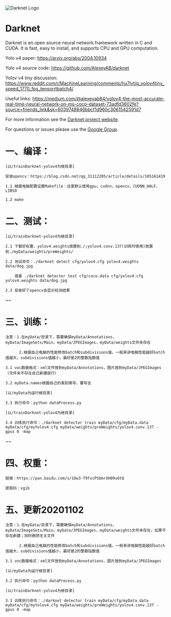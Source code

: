 ![Darknet Logo](http://pjreddie.com/media/files/darknet-black-small.png)

# Darknet #
Darknet is an open source neural network framework written in C and CUDA. It is fast, easy to install, and supports CPU and GPU computation.

Yolo v4 paper: https://arxiv.org/abs/2004.10934

Yolo v4 source code: https://github.com/AlexeyAB/darknet

Yolov v4 tiny discussion: https://www.reddit.com/r/MachineLearning/comments/hu7lyt/p_yolov4tiny_speed_1770_fps_tensorrtbatch4/

Useful links: https://medium.com/@alexeyab84/yolov4-the-most-accurate-real-time-neural-network-on-ms-coco-dataset-73adfd3602fe?source=friends_link&sk=6039748846bbcf1d960c3061542591d7

For more information see the [Darknet project website](http://pjreddie.com/darknet).

For questions or issues please use the [Google Group](https://groups.google.com/forum/#!forum/darknet).


# 一、编译：

	[以/trainDarknet-yolov4为根目录]
	
	安装opencv：https://blog.csdn.net/qq_31112205/article/details/105161419	

	1.1 根据电脑配置设置Makefile：这里默认使用gpu，cudnn，opencv，CUDNN_HALF，LIBSO
	
	1.2 make

# 二、测试：

	[以/trainDarknet-yolov4为根目录]
	
	2.1 下载好权重，yolov4.weights放置到./;yolov4.conv.137(训练时使用)放置到./myData/weights/preWeights/
	
	2.2 测试命令：./darknet detect cfg/yolov4.cfg yolov4.weights data/dog.jpg

		或者 ./darknet detector test cfg/coco.data cfg/yolov4.cfg yolov4.weights data/dog.jpg
	
	2.3 安装好了opencv会显示检测结果

~~
# 三、训练：

	注意：1.在myData/目录下，需要确保myData/Annotations，myData/ImageSets/Main，myData/JPEGImages，myData/weights文件夹存在
	
	      2.根据自己电脑的性能修改batch和subdivisions值，一般来讲电脑性能越好batch值越大，subdivisions值越小，最好是2的整数指数值
	
	3.1 voc数据格式：xml文件放到myData/Annotations，图片放到myData/JPEGImages（文件夹不存在自己新建就行）
	
	3.2 myData.names根据自己的类别填写，要写全

	[以/myData为运行根目录]
	
	3.3 执行命令：python dataPrecess.py
	
	[以/trainDarknet-yolov4为根目录]
	
	3.4 训练执行命令：./darknet detector train myData/cfg/myData.data myData/cfg/myYolov4.cfg myData/weights/preWeights/yolov4.conv.137 -gpus 0 -map
~~

# 四、权重：

	链接：https://pan.baidu.com/s/1Dw3-T9fxcPSbmrXH09u6tQ 
	
	提取码：vgib
	
# 五、更新20201102
	
	注意：1.在myData/目录下，需要确保myData/Annotations，myData/ImageSets/Main，myData/JPEGImages，myData/weights文件夹存在，如果不存在新建；同时删除无关文件
	
	      2.根据自己电脑的性能修改batch和subdivisions值，一般来讲电脑性能越好batch值越大，subdivisions值越小，最好是2的整数指数值
	
	3.1 voc数据格式：xml文件放到myData/Annotations，图片放到myData/JPEGImages

	[以/myData为运行根目录]
	
	3.2 执行命令：python dataPrecess.py
	
	[以/trainDarknet-yolov4为根目录]
	
	3.3 训练执行命令：./darknet detector train myData/cfg/myData.data myData/cfg/myYolov4.cfg myData/weights/preWeights/yolov4.conv.137 -gpus 0 -map
